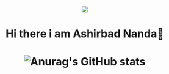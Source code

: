 <div align="center">

<img src="https://pilbox.themuse.com/image.jpg?filter=antialias&h=100&opt=1&pos=top-left&prog=1&q=keep&url=https%3A%2F%2Fcms-assets.themuse.com%2Fmedia%2Flead%2F01212022-1047259374-coding-classes_scanrail.jpg&w=700&h=200">

<div/>
  
<h1 align="center">Hi there i am Ashirbad Nanda👋<h1/>

<!--
**AshirbadNanda/AshirbadNanda** is a ✨ _special_ ✨ repository because its `README.md` (this file) appears on your GitHub profile.

Here are some ideas to get you started:

- 🔭 I’m currently working on ...
- 🌱 I’m currently learning ...
- 👯 I’m looking to collaborate on ...
- 🤔 I’m looking for help with ...
- 💬 Ask me about ...
- 📫 How to reach me: ...
- 😄 Pronouns: ...
- ⚡ Fun fact: ...
-->
<div align="center">
  
  ![Anurag's GitHub stats](https://github-readme-stats.vercel.app/api?username=AshirbadNanda&show_icons=true&theme=transparent)

<div/>
